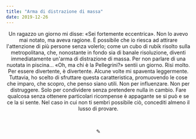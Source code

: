 ```yaml
---
title: "Arma di distrazione di massa"
date: 2019-12-26
---
```

<div align="center">
Un ragazzo un giorno mi disse: «Sei fortemente eccentrica». Non lo avevo mai notato, ma aveva ragione. È possibile che io riesca ad attirare l'attenzione di più persone senza volerlo; come un cubo di rubik risolto sulla metropolitana, che, nonostante in fondo sia di banale risoluzione, diventi immediatamente un'arma di distrazione di massa. Per non parlare di una nuotata in piscina... «Oh, ma chi è la Pellegrini?» sentii un giorno. Risi molto. Per essere divertente, è divertente. Alcune volte mi spaventa leggermente. Tuttavia, ho scelto di sfruttare questa caratteristica, promuovendo le cose che imparo, che scopro, che penso siano utili. Non per influenzare. Non per distruggere. Solo per condividere senza pretendere nulla in cambio. Fare qualcosa senza ottenere particolari ricompense è appagante se si può e se ce la si sente. Nel caso in cui non ti sembri possibile ciò, concediti almeno il lusso di provare.
</div>

&nbsp;

<div align="center">
  ✎
</div>

